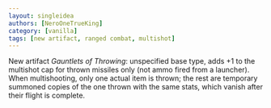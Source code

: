 ```yaml
---
layout: singleidea
authors: [NeroOneTrueKing]
category: [vanilla]
tags: [new artifact, ranged combat, multishot]
---
```

New artifact *Gauntlets of Throwing*: unspecified base type, adds +1 to the
multishot cap for thrown missiles only (not ammo fired from a launcher). When
multishooting, only one actual item is thrown; the rest are temporary summoned
copies of the one thrown with the same stats, which vanish after their flight is
complete.

